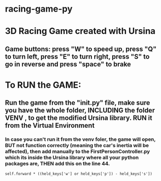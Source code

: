 # racing-game-py
# 3D Racing Game created with Ursina

## Game buttons: press "W" to speed up, press "Q" to turn left, press "E" to turn right, press "S" to go in reverse and press "space" to brake
## 
# To RUN the GAME:
## Run the game from the "__init__.py" file, make sure you have the whole folder, INCLUDING the folder VENV , to get the modified Ursina library. RUN it from the Virtual Environment
### In case you can't run it from the venv foler, the game will open, BUT not function correctly (meaning the car's inertia will be affected), then add manually to the FirstPersonController.py which its inside the Ursina library where all your python packages are, THEN add this on the line 44. 
```
self.forward * ((held_keys['w'] or held_keys['p']) - held_keys['s'])
```
